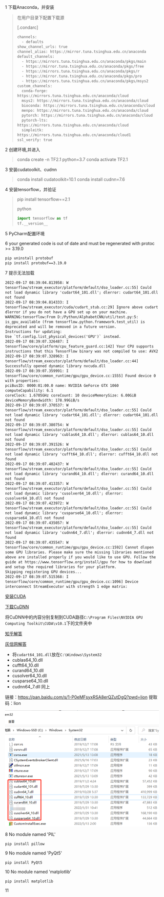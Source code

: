 1 下载Anaconda，并安装

> 在用户目录下配置下载源
>
> [.condarc]
>
> ```
> channels:
>   - defaults
> show_channel_urls: true
> channel_alias: https://mirror.tuna.tsinghua.edu.cn/anaconda
> default_channels:
>   - https://mirrors.tuna.tsinghua.edu.cn/anaconda/pkgs/main
>   - https://mirror.tuna.tsinghua.edu.cn/anaconda/pkgs/free
>   - https://mirrors.tuna.tsinghua.edu.cn/anaconda/pkgs/r
>   - https://mirror.tuna.tsinghua.edu.cn/anaconda/pkgs/pro
>   - https://mirrors.tuna.tsinghua.edu.cn/anaconda/pkgs/msys2
> custom_channels:
>   conda-forge: https://mirrors.tuna.tsinghua.edu.cn/anaconda/cloud
>   msys2: https://mirrors.tuna.tsinghua.edu.cn/anaconda/cloud
>   bioconda: https://mirrors.tuna.tsinghua.edu.cn/anaconda/cloud
>   menpo: https://mirrors.tuna.tsinghua.edu.cn/anaconda/cloud
>   pytorch: https://mirrors.tuna.tsinghua.edu.cn/anaconda/cloud
>   pytorch-lts: https://mirrors.tuna.tsinghua.edu.cn/anaconda/cloud
>   simpleitk: https://mirrors.tuna.tsinghua.edu.cn/anaconda/cloud1
> ssl_verify: true
> ```

2 创建环境,并进入

> conda create -n TF2.1 python=3.7
> conda activate TF2.1

3 安装cudatoolkit、cudnn

> conda install cudatoolkit=10.1
> conda install cudnn=7.6

4 安装tensorflow，并验证

> pip install tensorflow==2.1
>
> python
>
> ```python
> import tensorflow as tf
> tf.__version__
> ```

5 PyCharm配置环境

>  

6  your generated code is out of date and must be regenerated with protoc >= 3.19.0

```
pip uninstall protobuf
pip install protobuf==3.19.0
```

7 提示无法加载

```
2022-09-17 08:39:04.813958: W tensorflow/stream_executor/platform/default/dso_loader.cc:55] Could not load dynamic library 'cudart64_101.dll'; dlerror: cudart64_101.dll not found
2022-09-17 08:39:04.814333: I tensorflow/stream_executor/cuda/cudart_stub.cc:29] Ignore above cudart dlerror if you do not have a GPU set up on your machine.
WARNING:tensorflow:From D:/Python/AlphabetCNN/util/test.py:5: is_gpu_available (from tensorflow.python.framework.test_util) is deprecated and will be removed in a future version.
Instructions for updating:
Use `tf.config.list_physical_devices('GPU')` instead.
2022-09-17 08:39:07.326487: I tensorflow/core/platform/cpu_feature_guard.cc:142] Your CPU supports instructions that this TensorFlow binary was not compiled to use: AVX2
2022-09-17 08:39:07.328963: I tensorflow/stream_executor/platform/default/dso_loader.cc:44] Successfully opened dynamic library nvcuda.dll
2022-09-17 08:39:07.359991: I tensorflow/core/common_runtime/gpu/gpu_device.cc:1555] Found device 0 with properties: 
pciBusID: 0000:01:00.0 name: NVIDIA GeForce GTX 1060 computeCapability: 6.1
coreClock: 1.6705GHz coreCount: 10 deviceMemorySize: 6.00GiB deviceMemoryBandwidth: 178.99GiB/s
2022-09-17 08:39:07.370537: W tensorflow/stream_executor/platform/default/dso_loader.cc:55] Could not load dynamic library 'cudart64_101.dll'; dlerror: cudart64_101.dll not found
2022-09-17 08:39:07.380754: W tensorflow/stream_executor/platform/default/dso_loader.cc:55] Could not load dynamic library 'cublas64_10.dll'; dlerror: cublas64_10.dll not found
2022-09-17 08:39:07.391526: W tensorflow/stream_executor/platform/default/dso_loader.cc:55] Could not load dynamic library 'cufft64_10.dll'; dlerror: cufft64_10.dll not found
2022-09-17 08:39:07.402437: W tensorflow/stream_executor/platform/default/dso_loader.cc:55] Could not load dynamic library 'curand64_10.dll'; dlerror: curand64_10.dll not found
2022-09-17 08:39:07.413357: W tensorflow/stream_executor/platform/default/dso_loader.cc:55] Could not load dynamic library 'cusolver64_10.dll'; dlerror: cusolver64_10.dll not found
2022-09-17 08:39:07.423972: W tensorflow/stream_executor/platform/default/dso_loader.cc:55] Could not load dynamic library 'cusparse64_10.dll'; dlerror: cusparse64_10.dll not found
2022-09-17 08:39:07.435057: W tensorflow/stream_executor/platform/default/dso_loader.cc:55] Could not load dynamic library 'cudnn64_7.dll'; dlerror: cudnn64_7.dll not found
2022-09-17 08:39:07.435547: W tensorflow/core/common_runtime/gpu/gpu_device.cc:1592] Cannot dlopen some GPU libraries. Please make sure the missing libraries mentioned above are installed properly if you would like to use GPU. Follow the guide at https://www.tensorflow.org/install/gpu for how to download and setup the required libraries for your platform.
Skipping registering GPU devices...
2022-09-17 08:39:07.515368: I tensorflow/core/common_runtime/gpu/gpu_device.cc:1096] Device interconnect StreamExecutor with strength 1 edge matrix:
```

[安装CUDA](https://developer.nvidia.com/cuda-toolkit-archive)

[下载CuDNN](https://developer.nvidia.com/rdp/cudnn-download)

将CuDNN中的内容分别复制到CUDA路径`C:\Program Files\NVIDIA GPU Computing Toolkit\CUDA\v10.1`下的文件夹中

[知乎解答](https://zhuanlan.zhihu.com/p/264161757)

[灰信网解答](https://www.freesion.com/article/85561272631/)

- 将`cudart64_101.dll`放在`C:\Windows\System32`
- cublas64_10.dll
- cufft64_10.dll
- curand64_10.dll
- cusolver64_10.dll
- cusparse64_10.dll
- cudnn64_7.dll 同上

链接：https://pan.baidu.com/s/1-P0eMFsyxRSA8erQZutDgQ?pwd=lion 
提取码：lion

![image-20220917111844597](https://raw.githubusercontent.com/Liong-Steve/blogImage/main/img/202209171119333.png)



8  No module named 'PIL'

```
pip install pillow
```



9 No module named 'PyQt5'

```
pip install PyQt5
```



10 No module named 'matplotlib'

```
pip install matplotlib
```



11 